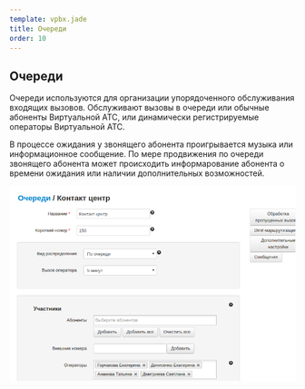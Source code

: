 ```yaml
--- 
template: vpbx.jade
title: Очереди
order: 10
---
```


## Очереди

Очереди используются для организации упорядоченного обслуживания входящих вызовов. Обслуживают вызовы в очереди или обычные абоненты Виртуальной АТС, или динамически регистрируемые операторы Виртуальной АТС. 

В процессе ожидания у звонящего абонента проигрывается музыка или информационное сообщение. По мере продвижения по очереди звонящего абонента может происходить информарование абонента о времени ожидания или наличии дополнительных возможностей.

![](images/queues_1.png)